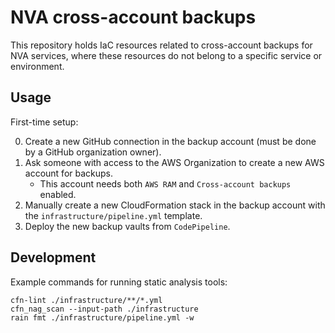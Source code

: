 # NVA cross-account backups

This repository holds IaC resources related to cross-account backups for NVA services, where these resources do not belong to a specific service or environment.

## Usage

First-time setup:

0. Create a new GitHub connection in the backup account (must be done by a GitHub organization owner).
1. Ask someone with access to the AWS Organization to create a new AWS account for backups.
    - This account needs both `AWS RAM` and `Cross-account backups` enabled.
2. Manually create a new CloudFormation stack in the backup account with the `infrastructure/pipeline.yml` template.
3. Deploy the new backup vaults from `CodePipeline`.

## Development

Example commands for running static analysis tools:

```shell
cfn-lint ./infrastructure/**/*.yml
cfn_nag_scan --input-path ./infrastructure
rain fmt ./infrastructure/pipeline.yml -w
```
